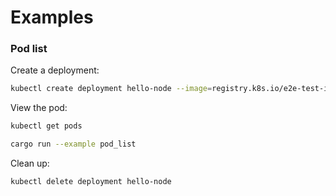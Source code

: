 # Examples

### Pod list

Create a deployment:

```bash
kubectl create deployment hello-node --image=registry.k8s.io/e2e-test-images/agnhost:2.39 -- /agnhost netexec --http-port=8080
```

View the pod:

```bash
kubectl get pods

cargo run --example pod_list
```

Clean up:

```bash
kubectl delete deployment hello-node
```

